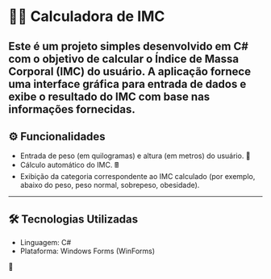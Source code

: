 # 🏋️‍♂️ Calculadora de IMC

Este é um projeto simples desenvolvido em C# com o objetivo de calcular o Índice de Massa Corporal (IMC) do usuário. A aplicação fornece uma interface gráfica para entrada de dados e exibe o resultado do IMC com base nas informações fornecidas.
---

## ⚙️ Funcionalidades

- Entrada de peso (em quilogramas) e altura (em metros) do usuário. 📏
- Cálculo automático do IMC. 🖩
- Exibição da categoria correspondente ao IMC calculado (por exemplo, abaixo do peso, peso normal, sobrepeso, obesidade). 

---

## 🛠️ Tecnologias Utilizadas

- Linguagem: C#
- Plataforma: Windows Forms (WinForms)

🚀
